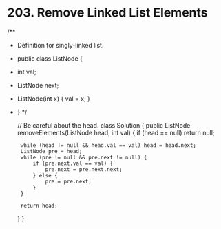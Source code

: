 # 203. Remove Linked List Elements

/\*\*

* Definition for singly-linked list.
* public class ListNode {
* int val;
* ListNode next;
* ListNode\(int x\) { val = x; }
* } \*/

  // Be careful about the head. class Solution { public ListNode removeElements\(ListNode head, int val\) { if \(head == null\) return null;

  ```text
   while (head != null && head.val == val) head = head.next;
   ListNode pre = head;
   while (pre != null && pre.next != null) {
       if (pre.next.val == val) {
           pre.next = pre.next.next;
       } else {
           pre = pre.next;
       }
   }

   return head;
  ```

  } }

